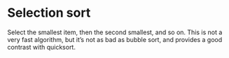 # Selection sort

Select the smallest item, then the second smallest, and so on.
This is not a very fast algorithm, but it’s not as bad as bubble sort, and provides a good contrast with quicksort.
